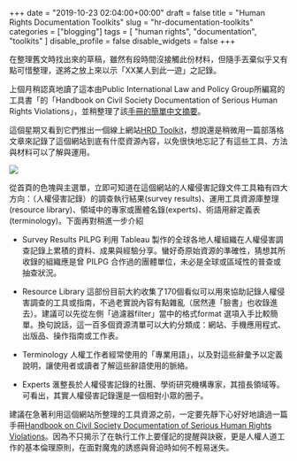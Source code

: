 +++
date = "2019-10-23 02:04:00+00:00"
draft = false
title = "Human Rights Documentation Toolkits"
slug = "hr-documentation-toolkits"
categories = ["blogging"]
tags = [
  "human rights",
  "documentation",
  "toolkits"
  ]
disable_profile = false
disable_widgets = false
+++

在整理舊文時找出來的草稿，雖然有段時間沒接觸此份材料，但隨手丟棄似乎又有點可惜整理，遂將之放上來以示「XX某人到此一遊」之記錄。
<!--more-->

上個月稍認真地讀了這本由Public International Law and Policy Group所編寫的工具書「的「Handbook on Civil Society Documentation of Serious Human Rights Violations」，並稍整理了該[手冊的簡單中文摘要](http://self.jxtsai.info/2016/10/handbook-on-civil-society-documentation.html)。

這個星期又看到它們推出一個線上網站[HRD Toolkit](http://www.hrdtoolkit.org/)，想說還是稍微用一篇部落格文章來記錄了這個網站到底有什麼資源內容，以免很快地忘記了有這些工具、方法與材料可以了解與運用。

![](https://i.imgur.com/LSMMyrl.png)

從首頁的色塊與主選單，立即可知道在這個網站的人權侵害記錄文件工具箱有四大方向：（人權侵害記錄）的調查執行結果(survey results)、運用工具資源庫整理(resource library)、領域中的專家或團體名錄(experts)、術語用辭定義表(terminology)。下面再對稍進一步介紹 

+ Survey Results
 PILPG 利用 Tableau 製作的全球各地人權組織在人權侵害調查記錄上累積的資料、成果與經驗分享。蠻好奇原始資源的準確性，猜想其所收錄的組織應是曾 PILPG 合作過的團體單位，未必是全球或區域性的普查或抽查狀況。


+ Resource Library
這部份目前大約收集了170個看似可以用來協助記錄人權侵害調查的工具或指南，不過老實說內容有點雜亂（居然連「臉書」也收錄進去）。建議可以先從左側「過濾器filter」當中的格式format 選項入手比較簡單。換句說話，這一百多個資源清單可以大約分類成：網站、手機應用程式、出版品、操作指南或工作表。

+ Terminology
人權工作者經常使用的「專業用語」，以及對這些辭彙予以定義說明，讓使用者或讀者了解這些辭語使用的脈絡。

+ Experts
滙整長於人權侵害記錄的社團、學術研究機構專家，其擅長領域等。可看出，其實人權侵害記錄還是一個相對小眾的圈子。

建議在急著利用這個網站所整理的工具資源之前，一定要先靜下心好好地讀過一篇手冊[Handbook on Civil Society Documentation of Serious Human Rights Violations](http://publicinternationallawandpolicygroup.org/wp-content/uploads/2016/03/PILPG-Handbook-on-Civil-Society-Documentation-of-Serious-Human-Rights-Violations-1.pdf)。因為不只揭示了在執行工作上要僅記的提醒與訣竅，更是人權人道工作的基本倫理原則，在面對魔鬼的誘惑與脅迫時如何不輕易迷失。

